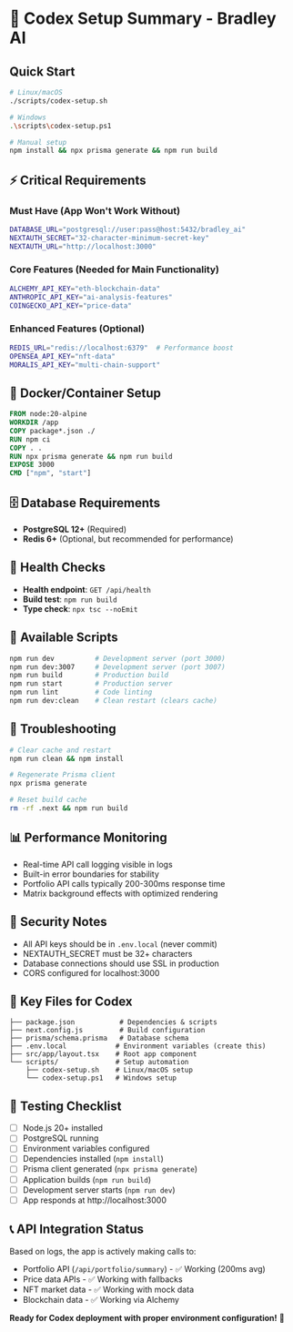 # 🤖 Codex Setup Summary - Bradley AI

## Quick Start
```bash
# Linux/macOS
./scripts/codex-setup.sh

# Windows
.\scripts\codex-setup.ps1

# Manual setup
npm install && npx prisma generate && npm run build
```

## ⚡ Critical Requirements

### Must Have (App Won't Work Without)
```bash
DATABASE_URL="postgresql://user:pass@host:5432/bradley_ai"
NEXTAUTH_SECRET="32-character-minimum-secret-key"
NEXTAUTH_URL="http://localhost:3000"
```

### Core Features (Needed for Main Functionality)
```bash
ALCHEMY_API_KEY="eth-blockchain-data"
ANTHROPIC_API_KEY="ai-analysis-features"
COINGECKO_API_KEY="price-data"
```

### Enhanced Features (Optional)
```bash
REDIS_URL="redis://localhost:6379"  # Performance boost
OPENSEA_API_KEY="nft-data"
MORALIS_API_KEY="multi-chain-support"
```

## 🐳 Docker/Container Setup
```dockerfile
FROM node:20-alpine
WORKDIR /app
COPY package*.json ./
RUN npm ci
COPY . .
RUN npx prisma generate && npm run build
EXPOSE 3000
CMD ["npm", "start"]
```

## 🗄️ Database Requirements
- **PostgreSQL 12+** (Required)
- **Redis 6+** (Optional, but recommended for performance)

## 🧪 Health Checks
- **Health endpoint**: `GET /api/health`
- **Build test**: `npm run build`
- **Type check**: `npx tsc --noEmit`

## 🚀 Available Scripts
```bash
npm run dev          # Development server (port 3000)
npm run dev:3007     # Development server (port 3007)
npm run build        # Production build
npm run start        # Production server
npm run lint         # Code linting
npm run dev:clean    # Clean restart (clears cache)
```

## 🔧 Troubleshooting
```bash
# Clear cache and restart
npm run clean && npm install

# Regenerate Prisma client
npx prisma generate

# Reset build cache
rm -rf .next && npm run build
```

## 📊 Performance Monitoring
- Real-time API call logging visible in logs
- Built-in error boundaries for stability
- Portfolio API calls typically 200-300ms response time
- Matrix background effects with optimized rendering

## 🔐 Security Notes
- All API keys should be in `.env.local` (never commit)
- NEXTAUTH_SECRET must be 32+ characters
- Database connections should use SSL in production
- CORS configured for localhost:3000

## 📁 Key Files for Codex
```
├── package.json           # Dependencies & scripts
├── next.config.js         # Build configuration
├── prisma/schema.prisma   # Database schema
├── .env.local            # Environment variables (create this)
├── src/app/layout.tsx    # Root app component
└── scripts/              # Setup automation
    ├── codex-setup.sh    # Linux/macOS setup
    └── codex-setup.ps1   # Windows setup
```

## 🎯 Testing Checklist
- [ ] Node.js 20+ installed
- [ ] PostgreSQL running
- [ ] Environment variables configured
- [ ] Dependencies installed (`npm install`)
- [ ] Prisma client generated (`npx prisma generate`)
- [ ] Application builds (`npm run build`)
- [ ] Development server starts (`npm run dev`)
- [ ] App responds at http://localhost:3000

## 📞 API Integration Status
Based on logs, the app is actively making calls to:
- Portfolio API (`/api/portfolio/summary`) - ✅ Working (200ms avg)
- Price data APIs - ✅ Working with fallbacks
- NFT market data - ✅ Working with mock data
- Blockchain data - ✅ Working via Alchemy

**Ready for Codex deployment with proper environment configuration!** 🚀
